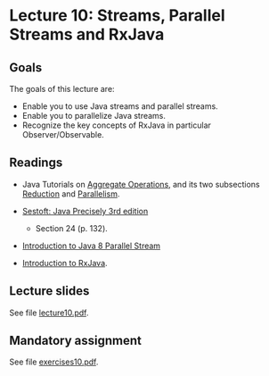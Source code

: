 # Lecture 10: Streams, Parallel Streams and RxJava

## Goals

The goals of this lecture are:

* Enable you to use Java streams and parallel streams.
* Enable you to parallelize Java streams.
* Recognize the key concepts of RxJava in particular Observer/Observable.

## Readings

* Java Tutorials on [Aggregate Operations](https://docs.oracle.com/javase/tutorial/collections/streams/index.html), and its two subsections [Reduction](https://docs.oracle.com/javase/tutorial/collections/streams/reduction.html) and [Parallelism](https://docs.oracle.com/javase/tutorial/collections/streams/parallelism.html).

* [Sestoft: Java Precisely 3rd edition](reading-material/javaprecisely-3rd-draft-streams.pdf)
  * Section 24 (p. 132).

* [Introduction to Java 8 Parallel Stream](https://medium.com/javarevisited/java-8-parallel-stream-java2blog-e1254e593763)

* [Introduction to RxJava](https://www.baeldung.com/rx-java).


## Lecture slides

See file [lecture10.pdf](https://github.itu.dk/jst/PCPP2023-Public/blob/main/week10/lecture10Draft.pdf).

## Mandatory assignment

See file [exercises10.pdf](https://github.itu.dk/jst/PCPP2023-Public/blob/main/week10/exercises10.pdf).
